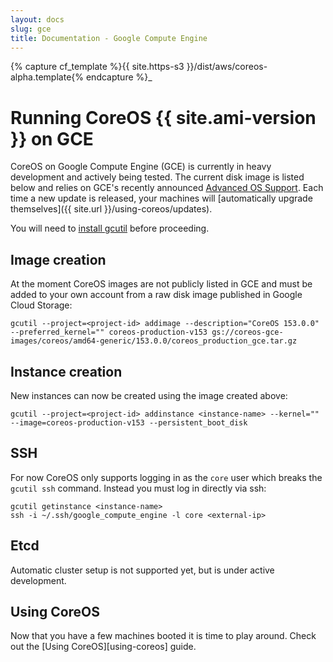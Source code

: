 ```yaml
---
layout: docs
slug: gce
title: Documentation - Google Compute Engine
---
```

{% capture cf_template %}{{ site.https-s3 }}/dist/aws/coreos-alpha.template{% endcapture %}_
# Running CoreOS {{ site.ami-version }} on GCE

CoreOS on Google Compute Engine (GCE) is currently in heavy development and actively being tested. The current disk image is listed below and relies on GCE's recently announced [Advanced OS Support][gce-advanced-os]. Each time a new update is released, your machines will [automatically upgrade themselves]({{ site.url }}/using-coreos/updates).

You will need to [install gcutil][gcutil-documentation] before proceeding.

<!-- TODO: Update URL to public non-eap version -->
[gce-advanced-os]: http://developers.google.com/compute/docs/transition-v1#customkernelbinaries
[gcutil-documentation]: https://developers.google.com/compute/docs/gcutil/

## Image creation

At the moment CoreOS images are not publicly listed in GCE and must be added to your own account from a raw disk image published in Google Cloud Storage:

<!-- TODO: Update URL to public gs://storage.core-os.net location, make version automatic -->
<!-- FIXME: After launch does the empty preferred_kernel option still need to be set? -->

    gcutil --project=<project-id> addimage --description="CoreOS 153.0.0" --preferred_kernel="" coreos-production-v153 gs://coreos-gce-images/coreos/amd64-generic/153.0.0/coreos_production_gce.tar.gz

## Instance creation

New instances can now be created using the image created above:

    gcutil --project=<project-id> addinstance <instance-name> --kernel="" --image=coreos-production-v153 --persistent_boot_disk

## SSH

For now CoreOS only supports logging in as the `core` user which breaks the `gcutil ssh` command. Instead you must log in directly via ssh:

    gcutil getinstance <instance-name>
    ssh -i ~/.ssh/google_compute_engine -l core <external-ip>

## Etcd

Automatic cluster setup is not supported yet, but is under active development.

## Using CoreOS

Now that you have a few machines booted it is time to play around. Check out the [Using CoreOS][using-coreos] guide.
